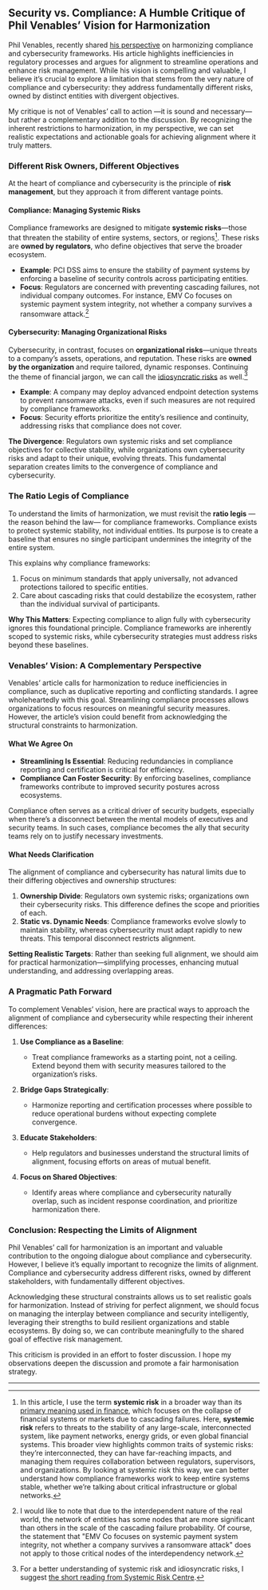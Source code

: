 ## Security vs. Compliance: A Humble Critique of Phil Venables’ Vision for Harmonization

Phil Venables, recently shared [his perspective](https://www.philvenables.com/post/regulatory-harmonization-let-s-get-real) on harmonizing compliance and cybersecurity frameworks. His article highlights inefficiencies in regulatory processes and argues for alignment to streamline operations and enhance risk management. While his vision is compelling and valuable, I believe it’s crucial to explore a limitation that stems from the very nature of compliance and cybersecurity: they address fundamentally different risks, owned by distinct entities with divergent objectives.

My critique is not of Venables’ call to action —it is sound and necessary— but rather a complementary addition to the discussion. By recognizing the inherent restrictions to harmonization, in my perspective, we can set realistic expectations and actionable goals for achieving alignment where it truly matters.

### Different Risk Owners, Different Objectives

At the heart of compliance and cybersecurity is the principle of **risk management**, but they approach it from different vantage points.

#### Compliance: Managing Systemic Risks

Compliance frameworks are designed to mitigate **systemic risks**—those that threaten the stability of entire systems, sectors, or regions[^1]. These risks are **owned by regulators**, who define objectives that serve the broader ecosystem.

- **Example**: PCI DSS aims to ensure the stability of payment systems by enforcing a baseline of security controls across participating entities.
- **Focus**: Regulators are concerned with preventing cascading failures, not individual company outcomes. For instance, EMV Co focuses on systemic payment system integrity, not whether a company survives a ransomware attack.[^2]

#### Cybersecurity: Managing Organizational Risks

Cybersecurity, in contrast, focuses on **organizational risks**—unique threats to a company’s assets, operations, and reputation. These risks are **owned by the organization** and require tailored, dynamic responses. Continuing the theme of financial jargon, we can call the [idiosyncratic risks](https://corporatefinanceinstitute.com/resources/career-map/sell-side/risk-management/idiosyncratic-risk/) as well.[^3]

- **Example**: A company may deploy advanced endpoint detection systems to prevent ransomware attacks, even if such measures are not required by compliance frameworks.
- **Focus**: Security efforts prioritize the entity’s resilience and continuity, addressing risks that compliance does not cover.

**The Divergence**: Regulators own systemic risks and set compliance objectives for collective stability, while organizations own cybersecurity risks and adapt to their unique, evolving threats. This fundamental separation creates limits to the convergence of compliance and cybersecurity.

### The Ratio Legis of Compliance

To understand the limits of harmonization, we must revisit the **ratio legis** —the reason behind the law— for compliance frameworks. Compliance exists to protect systemic stability, not individual entities. Its purpose is to create a baseline that ensures no single participant undermines the integrity of the entire system.

This explains why compliance frameworks:

1. Focus on minimum standards that apply universally, not advanced protections tailored to specific entities.
2. Care about cascading risks that could destabilize the ecosystem, rather than the individual survival of participants.

**Why This Matters**: Expecting compliance to align fully with cybersecurity ignores this foundational principle. Compliance frameworks are inherently scoped to systemic risks, while cybersecurity strategies must address risks beyond these baselines.

### Venables’ Vision: A Complementary Perspective

Venables’ article calls for harmonization to reduce inefficiencies in compliance, such as duplicative reporting and conflicting standards. I agree wholeheartedly with this goal. Streamlining compliance processes allows organizations to focus resources on meaningful security measures. However, the article’s vision could benefit from acknowledging the structural constraints to harmonization.

#### What We Agree On

- **Streamlining Is Essential**: Reducing redundancies in compliance reporting and certification is critical for efficiency.
- **Compliance Can Foster Security**: By enforcing baselines, compliance frameworks contribute to improved security postures across ecosystems.

Compliance often serves as a critical driver of security budgets, especially when there’s a disconnect between the mental models of executives and security teams. In such cases, compliance becomes the ally that security teams rely on to justify necessary investments.

#### What Needs Clarification

The alignment of compliance and cybersecurity has natural limits due to their differing objectives and ownership structures:

1. **Ownership Divide**: Regulators own systemic risks; organizations own their cybersecurity risks. This difference defines the scope and priorities of each.
2. **Static vs. Dynamic Needs**: Compliance frameworks evolve slowly to maintain stability, whereas cybersecurity must adapt rapidly to new threats. This temporal disconnect restricts alignment.

**Setting Realistic Targets**: Rather than seeking full alignment, we should aim for practical harmonization—simplifying processes, enhancing mutual understanding, and addressing overlapping areas.

### A Pragmatic Path Forward

To complement Venables’ vision, here are practical ways to approach the alignment of compliance and cybersecurity while respecting their inherent differences:

1. **Use Compliance as a Baseline**:
   - Treat compliance frameworks as a starting point, not a ceiling. Extend beyond them with security measures tailored to the organization’s risks.

2. **Bridge Gaps Strategically**:
   - Harmonize reporting and certification processes where possible to reduce operational burdens without expecting complete convergence.

3. **Educate Stakeholders**:
   - Help regulators and businesses understand the structural limits of alignment, focusing efforts on areas of mutual benefit.

4. **Focus on Shared Objectives**:
   - Identify areas where compliance and cybersecurity naturally overlap, such as incident response coordination, and prioritize harmonization there.

### Conclusion: Respecting the Limits of Alignment

Phil Venables’ call for harmonization is an important and valuable contribution to the ongoing dialogue about compliance and cybersecurity. However, I believe it’s equally important to recognize the limits of alignment. Compliance and cybersecurity address different risks, owned by different stakeholders, with fundamentally different objectives.

Acknowledging these structural constraints allows us to set realistic goals for harmonization. Instead of striving for perfect alignment, we should focus on managing the interplay between compliance and security intelligently, leveraging their strengths to build resilient organizations and stable ecosystems. By doing so, we can contribute meaningfully to the shared goal of effective risk management.

This criticism is provided in an effort to foster discussion. I hope my observations deepen the discussion and promote a fair harmonisation strategy.

---

[^1]: In this article, I use the term **systemic risk** in a broader way than its [primary meaning used in finance](https://en.m.wikipedia.org/wiki/Systemic_risk), which focuses on the collapse of financial systems or markets due to cascading failures. Here, **systemic risk** refers to threats to the stability of any large-scale, interconnected system, like payment networks, energy grids, or even global financial systems. This broader view highlights common traits of systemic risks: they’re interconnected, they can have far-reaching impacts, and managing them requires collaboration between regulators, supervisors, and organizations. By looking at systemic risk this way, we can better understand how compliance frameworks work to keep entire systems stable, whether we’re talking about critical infrastructure or global networks.

[^2]:  I would like to note that due to the interdependent nature of the real world, the network of entities has some nodes that are more significant than others in the scale of the cascading failure probability. Of course, the statement that "EMV Co focuses on systemic payment system integrity, not whether a company survives a ransomware attack" does not apply to those critical nodes of the interdependency network.

[^3]: For a better understanding of systemic risk and idiosyncratic risks, I suggest [the short reading from Systemic Risk Centre](https://www.systemicrisk.ac.uk/systemic-risk).
